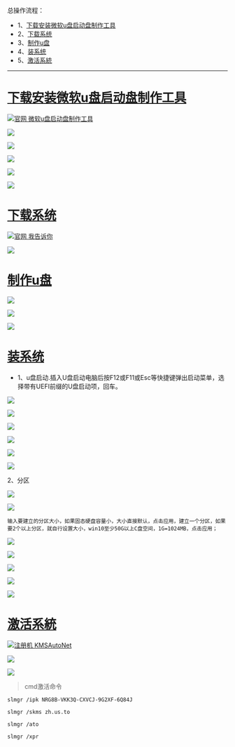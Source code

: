 总操作流程：
- 1、[下载安装微软u盘启动盘制作工具](#win10-01)
- 2、[下载系统](#win10-02)
- 3、[制作u盘](#win10-03)
- 4、[装系统](#win10-04)
- 5、[激活系統](#win10-05)

***

# <a name="win10-01" href="#" >下载安装微软u盘启动盘制作工具</a>

[![](https://img.shields.io/badge/官网-微软u盘启动盘制作工具-red.svg "官网 微软u盘启动盘制作工具")](http://www.microsoft.com/en-us/download/windows-usb-dvd-download-tool)

![](image/2-1.png)

![](image/2-2.png)

![](image/2-3.png)

![](image/2-4.png)

![](image/2-5.png)

# <a name="win10-02" href="#" >下载系统</a>

[![](https://img.shields.io/badge/官网-我告诉你-red.svg "官网 我告诉你")](https://msdn.itellyou.cn/)

![](image/2-6.png)

# <a name="win10-03" href="#" >制作u盘</a>

![](image/2-7.png)

![](image/2-8.png)

![](image/2-9.png)

# <a name="win10-04" href="#" >装系统</a>

- 1、u盘启动.插入U盘启动电脑后按F12或F11或Esc等快捷键弹出启动菜单，选择带有UEFI前缀的U盘启动项，回车。

![](image/2-10.png)

![](image/2-11.png)

![](image/2-12.png)

![](image/2-13.png)

![](image/2-14.png)

![](image/2-15.png)

2、分区

![](image/2-16.png)

![](image/2-17.png)

`输入要建立的分区大小，如果固态硬盘容量小，大小直接默认，点击应用，建立一个分区，如果要2个以上分区，就自行设置大小，win10至少50G以上C盘空间，1G=1024MB，点击应用；`

![](image/2-18.png)

![](image/2-19.png)

![](image/2-20.png)

![](image/2-21.png)

![](image/2-22.png)

# <a name="win10-05" href="#" >激活系統</a>

[![](https://img.shields.io/badge/注册机-KMSAutoNet-green.svg "注册机 KMSAutoNet")](https://pan.baidu.com/s/1yWkiPEy8ZGnvIO8mQU0v4g)

![](image/2-23.png)

![](image/2-24.png)

> cmd激活命令

```
slmgr /ipk NRG8B-VKK3Q-CXVCJ-9G2XF-6Q84J

slmgr /skms zh.us.to

slmgr /ato

slmgr /xpr
```